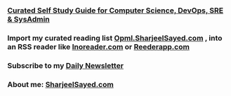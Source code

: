 ### [Curated Self Study Guide for Computer Science, DevOps, SRE & SysAdmin](https://raw.githubusercontent.com/sharjeelsayed/learn.sharjeelsayed.com/master/selfupgradeitprof.txt)
  
### Import my curated reading list [Opml.SharjeelSayed.com](https://raw.githubusercontent.com/sharjeelsayed/learn.sharjeelsayed.com/master/inoreader_sharjeelsayed_subscriptions.xml) , into an RSS reader like [Inoreader.com](https://www.Inoreader.com) or [Reederapp.com](https://Reederapp.com)

### Subscribe to my [Daily Newsletter](https://app.mailbrew.com/sharjeel/sharjeels-daily-brew-rAr4mtPn3ekh)
### About me: [SharjeelSayed.com](https://SharjeelSayed.com)
